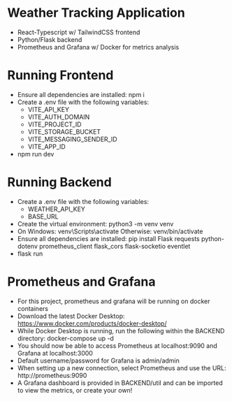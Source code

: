 # Weather Tracking Application
- React-Typescript w/ TailwindCSS frontend
- Python/Flask backend
- Prometheus and Grafana w/ Docker for metrics analysis

# Running Frontend
- Ensure all dependencies are installed: npm i
- Create a .env file with the following variables: 
    - VITE_API_KEY
    - VITE_AUTH_DOMAIN
    - VITE_PROJECT_ID
    - VITE_STORAGE_BUCKET
    - VITE_MESSAGING_SENDER_ID
    - VITE_APP_ID
- npm run dev

# Running Backend
- Create a .env file with the following variables: 
    - WEATHER_API_KEY
    - BASE_URL
- Create the virtual environment: python3 -m venv venv
- On Windows: venv\Scripts\activate  Otherwise: venv/bin/activate
- Ensure all dependencies are installed: pip install Flask requests python-dotenv prometheus_client flask_cors flask-socketio eventlet
- flask run

# Prometheus and Grafana
- For this project, prometheus and grafana will be running on docker containers
- Download the latest Docker Desktop: https://www.docker.com/products/docker-desktop/
- While Docker Desktop is running, run the following within the BACKEND directory: docker-compose up -d
- You should now be able to access Prometheus at localhost:9090 and Grafana at localhost:3000
- Default username/password for Grafana is admin/admin
- When setting up a new connection, select Prometheus and use the URL: http://prometheus:9090
- A Grafana dashboard is provided in BACKEND/util and can be imported to view the metrics, or create your own!